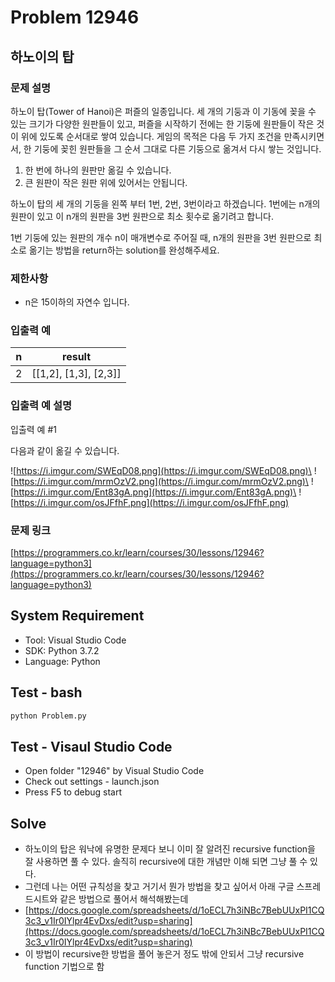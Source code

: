 # Problem 12946

## 하노이의 탑

### 문제 설명

하노이 탑(Tower of Hanoi)은 퍼즐의 일종입니다. 세 개의 기둥과 이 기동에 꽂을 수 있는 크기가 다양한 원판들이 있고, 퍼즐을 시작하기 전에는 한 기둥에 원판들이 작은 것이 위에 있도록 순서대로 쌓여 있습니다. 게임의 목적은 다음 두 가지 조건을 만족시키면서, 한 기둥에 꽂힌 원판들을 그 순서 그대로 다른 기둥으로 옮겨서 다시 쌓는 것입니다.

1. 한 번에 하나의 원판만 옮길 수 있습니다.
2. 큰 원판이 작은 원판 위에 있어서는 안됩니다.

하노이 탑의 세 개의 기둥을 왼쪽 부터 1번, 2번, 3번이라고 하겠습니다. 1번에는 n개의 원판이 있고 이 n개의 원판을 3번 원판으로 최소 횟수로 옮기려고 합니다.

1번 기둥에 있는 원판의 개수 n이 매개변수로 주어질 때, n개의 원판을 3번 원판으로 최소로 옮기는 방법을 return하는 solution를 완성해주세요.

### 제한사항

- n은 15이하의 자연수 입니다.

### 입출력 예

|n|result|
|-|------|
|2|[[1,2], [1,3], [2,3]]|

### 입출력 예 설명

입출력 예 #1

다음과 같이 옮길 수 있습니다.

![https://i.imgur.com/SWEqD08.png](https://i.imgur.com/SWEqD08.png)\
![https://i.imgur.com/mrmOzV2.png](https://i.imgur.com/mrmOzV2.png)\
![https://i.imgur.com/Ent83gA.png](https://i.imgur.com/Ent83gA.png)\
![https://i.imgur.com/osJFfhF.png](https://i.imgur.com/osJFfhF.png)

### 문제 링크

[https://programmers.co.kr/learn/courses/30/lessons/12946?language=python3](https://programmers.co.kr/learn/courses/30/lessons/12946?language=python3)

## System Requirement

- Tool: Visual Studio Code
- SDK: Python 3.7.2
- Language: Python

## Test - bash

```bash
python Problem.py
```

## Test - Visaul Studio Code

- Open folder "12946" by Visual Studio Code
- Check out settings - launch.json
- Press F5 to debug start

## Solve

- 하노이의 탑은 워낙에 유명한 문제다 보니 이미 잘 알려진 recursive function을 잘 사용하면 풀 수 있다. 솔직히 recursive에 대한 개념만 이해 되면 그냥 풀 수 있다.
- 그런데 나는 어떤 규칙성을 찾고 거기서 뭔가 방법을 찾고 싶어서 아래 구글 스프레드시트와 같은 방법으로 풀어서 해석해봤는데
- [https://docs.google.com/spreadsheets/d/1oECL7h3iNBc7BebUUxPI1CQ3c3_v1Ir0IYlpr4EvDxs/edit?usp=sharing](https://docs.google.com/spreadsheets/d/1oECL7h3iNBc7BebUUxPI1CQ3c3_v1Ir0IYlpr4EvDxs/edit?usp=sharing)
- 이 방법이 recursive한 방법을 풀어 놓은거 정도 밖에 안되서 그냥 recursive function 기법으로 함